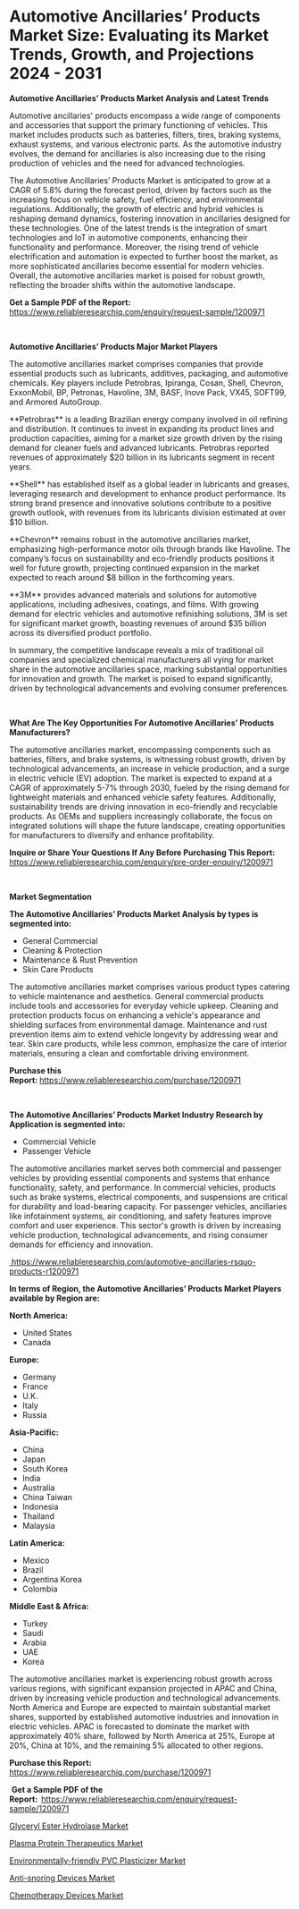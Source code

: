 <p><h1>Automotive Ancillaries’ Products Market Size: Evaluating its Market Trends, Growth, and Projections 2024 - 2031</h1></p><p><strong>Automotive Ancillaries’ Products Market Analysis and Latest Trends</strong></p>
<p><p>Automotive ancillaries' products encompass a wide range of components and accessories that support the primary functioning of vehicles. This market includes products such as batteries, filters, tires, braking systems, exhaust systems, and various electronic parts. As the automotive industry evolves, the demand for ancillaries is also increasing due to the rising production of vehicles and the need for advanced technologies.</p><p>The Automotive Ancillaries’ Products Market is anticipated to grow at a CAGR of 5.8% during the forecast period, driven by factors such as the increasing focus on vehicle safety, fuel efficiency, and environmental regulations. Additionally, the growth of electric and hybrid vehicles is reshaping demand dynamics, fostering innovation in ancillaries designed for these technologies. One of the latest trends is the integration of smart technologies and IoT in automotive components, enhancing their functionality and performance. Moreover, the rising trend of vehicle electrification and automation is expected to further boost the market, as more sophisticated ancillaries become essential for modern vehicles. Overall, the automotive ancillaries market is poised for robust growth, reflecting the broader shifts within the automotive landscape.</p></p>
<p><strong>Get a Sample PDF of the Report:&nbsp;</strong> <a href="https://www.reliableresearchiq.com/enquiry/request-sample/1200971">https://www.reliableresearchiq.com/enquiry/request-sample/1200971</a></p>
<p>&nbsp;</p>
<p><strong>Automotive Ancillaries’ Products Major Market Players</strong></p>
<p><p>The automotive ancillaries market comprises companies that provide essential products such as lubricants, additives, packaging, and automotive chemicals. Key players include Petrobras, Ipiranga, Cosan, Shell, Chevron, ExxonMobil, BP, Petronas, Havoline, 3M, BASF, Inove Pack, VX45, SOFT99, and Armored AutoGroup.</p><p>**Petrobras** is a leading Brazilian energy company involved in oil refining and distribution. It continues to invest in expanding its product lines and production capacities, aiming for a market size growth driven by the rising demand for cleaner fuels and advanced lubricants. Petrobras reported revenues of approximately $20 billion in its lubricants segment in recent years.</p><p>**Shell** has established itself as a global leader in lubricants and greases, leveraging research and development to enhance product performance. Its strong brand presence and innovative solutions contribute to a positive growth outlook, with revenues from its lubricants division estimated at over $10 billion.</p><p>**Chevron** remains robust in the automotive ancillaries market, emphasizing high-performance motor oils through brands like Havoline. The company’s focus on sustainability and eco-friendly products positions it well for future growth, projecting continued expansion in the market expected to reach around $8 billion in the forthcoming years.</p><p>**3M** provides advanced materials and solutions for automotive applications, including adhesives, coatings, and films. With growing demand for electric vehicles and automotive refinishing solutions, 3M is set for significant market growth, boasting revenues of around $35 billion across its diversified product portfolio.</p><p>In summary, the competitive landscape reveals a mix of traditional oil companies and specialized chemical manufacturers all vying for market share in the automotive ancillaries space, marking substantial opportunities for innovation and growth. The market is poised to expand significantly, driven by technological advancements and evolving consumer preferences.</p></p>
<p>&nbsp;</p>
<p><strong>What Are The Key Opportunities For Automotive Ancillaries’ Products Manufacturers?</strong></p>
<p><p>The automotive ancillaries market, encompassing components such as batteries, filters, and brake systems, is witnessing robust growth, driven by technological advancements, an increase in vehicle production, and a surge in electric vehicle (EV) adoption. The market is expected to expand at a CAGR of approximately 5-7% through 2030, fueled by the rising demand for lightweight materials and enhanced vehicle safety features. Additionally, sustainability trends are driving innovation in eco-friendly and recyclable products. As OEMs and suppliers increasingly collaborate, the focus on integrated solutions will shape the future landscape, creating opportunities for manufacturers to diversify and enhance profitability.</p></p>
<p><strong>Inquire or Share Your Questions If Any Before Purchasing This Report:</strong> <a href="https://www.reliableresearchiq.com/enquiry/pre-order-enquiry/1200971">https://www.reliableresearchiq.com/enquiry/pre-order-enquiry/1200971</a></p>
<p>&nbsp;</p>
<p><strong>Market Segmentation</strong></p>
<p><strong>The Automotive Ancillaries’ Products Market Analysis by types is segmented into:</strong></p>
<p><ul><li>General Commercial</li><li>Cleaning & Protection</li><li>Maintenance & Rust Prevention</li><li>Skin Care Products</li></ul></p>
<p><p>The automotive ancillaries market comprises various product types catering to vehicle maintenance and aesthetics. General commercial products include tools and accessories for everyday vehicle upkeep. Cleaning and protection products focus on enhancing a vehicle's appearance and shielding surfaces from environmental damage. Maintenance and rust prevention items aim to extend vehicle longevity by addressing wear and tear. Skin care products, while less common, emphasize the care of interior materials, ensuring a clean and comfortable driving environment.</p></p>
<p><strong>Purchase this Report:&nbsp;</strong><a href="https://www.reliableresearchiq.com/purchase/1200971">https://www.reliableresearchiq.com/purchase/1200971</a></p>
<p>&nbsp;</p>
<p><strong>The Automotive Ancillaries’ Products Market Industry Research by Application is segmented into:</strong></p>
<p><ul><li>Commercial Vehicle</li><li>Passenger Vehicle</li></ul></p>
<p><p>The automotive ancillaries market serves both commercial and passenger vehicles by providing essential components and systems that enhance functionality, safety, and performance. In commercial vehicles, products such as brake systems, electrical components, and suspensions are critical for durability and load-bearing capacity. For passenger vehicles, ancillaries like infotainment systems, air conditioning, and safety features improve comfort and user experience. This sector's growth is driven by increasing vehicle production, technological advancements, and rising consumer demands for efficiency and innovation.</p></p>
<p><a href="https://www.reliableresearchiq.com/automotive-ancillaries-rsquo-products-r1200971">&nbsp;https://www.reliableresearchiq.com/automotive-ancillaries-rsquo-products-r1200971</a></p>
<p><strong>In terms of Region, the Automotive Ancillaries’ Products Market Players available by Region are:</strong></p>
<p>
    <p> <strong> North America: </strong>
        <ul>
            <li>United States</li>
            <li>Canada</li>
        </ul>
        </p> 
    <p> <strong> Europe: </strong>
        <ul>
            <li>Germany</li>
            <li>France</li>
            <li>U.K.</li>
            <li>Italy</li>
            <li>Russia</li>
        </ul>
        </p> 
    <p> <strong> Asia-Pacific: </strong>
        <ul>
            <li>China</li>
            <li>Japan</li>
            <li>South Korea</li>
            <li>India</li>
            <li>Australia</li>
            <li>China Taiwan</li>
            <li>Indonesia</li>
            <li>Thailand</li>
            <li>Malaysia</li>
        </ul>
        </p> 
    <p> <strong> Latin America: </strong>
        <ul>
            <li>Mexico</li>
            <li>Brazil</li>
            <li>Argentina Korea</li>
            <li>Colombia</li>
        </ul>
        </p> 
    <p> <strong> Middle East & Africa: </strong>
        <ul>
            <li>Turkey</li>
            <li>Saudi</li>
            <li>Arabia</li>
            <li>UAE</li>
            <li>Korea</li>
        </ul>
    </p>
    </p>
<p><p>The automotive ancillaries market is experiencing robust growth across various regions, with significant expansion projected in APAC and China, driven by increasing vehicle production and technological advancements. North America and Europe are expected to maintain substantial market shares, supported by established automotive industries and innovation in electric vehicles. APAC is forecasted to dominate the market with approximately 40% share, followed by North America at 25%, Europe at 20%, China at 10%, and the remaining 5% allocated to other regions.</p></p>
<p><strong>Purchase this Report: </strong><a href="https://www.reliableresearchiq.com/purchase/1200971">https://www.reliableresearchiq.com/purchase/1200971</a></p>
<p>&nbsp;<strong>Get a Sample PDF of the Report:&nbsp;&nbsp;</strong><a href="https://www.reliableresearchiq.com/enquiry/request-sample/1200971">https://www.reliableresearchiq.com/enquiry/request-sample/1200971</a></p>
<p><strong></strong></p>
<p><p><a href="https://issuu.com/reportprime-2/docs/glyceryl-ester-hydrolase-market-siz_e310392c2ada98">Glyceryl Ester Hydrolase Market</a></p><p><a href="https://www.linkedin.com/pulse/plasma-protein-therapeutics-market-share-size-trends-m4kee?trackingId=%2FOnhlMr2S72K5bPLu3nYrQ%3D%3D">Plasma Protein Therapeutics Market</a></p><p><a href="https://issuu.com/reportprime-2/docs/environmentally-friendly-pvc-plasti_e4a3048442b7d6">Environmentally-friendly PVC Plasticizer Market</a></p><p><a href="https://www.linkedin.com/pulse/anti-snoring-devices-market-global-insights-sales-trends-mmqec?trackingId=2KYHd6ZIScGmpCWQQqxD1Q%3D%3D">Anti-snoring Devices Market</a></p><p><a href="https://www.linkedin.com/pulse/chemotherapy-devices-industry-analysis-report-its-market-zphnc?trackingId=ZNy%2BnC6RQ9SsJuEz3M1YOA%3D%3D">Chemotherapy Devices Market</a></p></p>